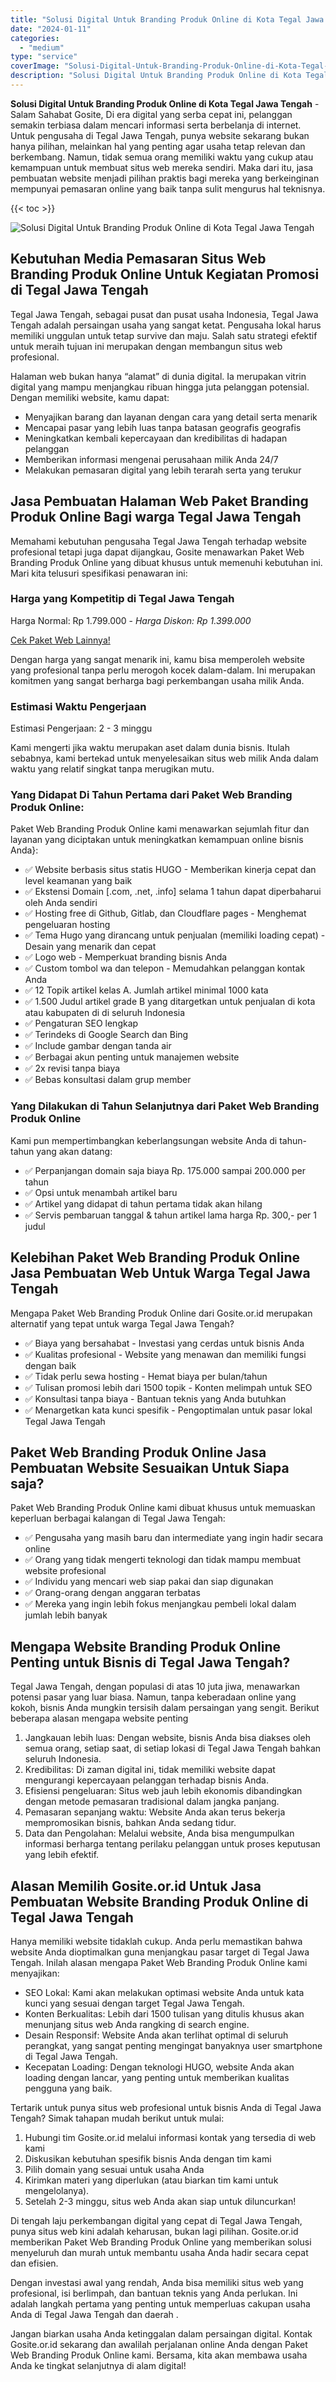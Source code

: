 ```yaml
---
title: "Solusi Digital Untuk Branding Produk Online di Kota Tegal Jawa Tengah"
date: "2024-01-11"
categories: 
  - "medium"
type: "service"
coverImage: "Solusi-Digital-Untuk-Branding-Produk-Online-di-Kota-Tegal-Jawa-Tengah.png"
description: "Solusi Digital Untuk Branding Produk Online di Kota Tegal Jawa Tengah. Jangan biarkan usaha Anda ketinggalan dalam persaingan digital. Kontak Gosite.or.id se..."
---
```


**Solusi Digital Untuk Branding Produk Online di Kota Tegal Jawa Tengah** - Salam Sahabat Gosite, Di era digital yang serba cepat ini, pelanggan semakin terbiasa dalam mencari informasi serta berbelanja di internet. Untuk pengusaha di Tegal Jawa Tengah, punya website sekarang bukan hanya pilihan, melainkan hal yang penting agar usaha tetap relevan dan berkembang. Namun, tidak semua orang memiliki waktu yang cukup atau kemampuan untuk membuat situs web mereka sendiri. Maka dari itu, jasa pembuatan website menjadi pilihan praktis bagi mereka yang berkeinginan mempunyai pemasaran online yang baik tanpa sulit mengurus hal teknisnya.

{{< toc >}}

![Solusi Digital Untuk Branding Produk Online di Kota Tegal Jawa Tengah](/images/medium/Solusi-Digital-Untuk-Branding-Produk-Online-di-Kota-Tegal-Jawa-Tengah.png)

## Kebutuhan Media Pemasaran Situs Web Branding Produk Online Untuk Kegiatan Promosi di Tegal Jawa Tengah

Tegal Jawa Tengah, sebagai pusat dan pusat usaha Indonesia, Tegal Jawa Tengah adalah persaingan usaha yang sangat ketat. Pengusaha lokal harus memiliki unggulan untuk tetap survive dan maju. Salah satu strategi efektif untuk meraih tujuan ini merupakan dengan membangun situs web profesional.

Halaman web bukan hanya “alamat” di dunia digital. Ia merupakan vitrin digital yang mampu menjangkau ribuan hingga juta pelanggan potensial. Dengan memiliki website, kamu dapat:

- Menyajikan barang dan layanan dengan cara yang detail serta menarik
- Mencapai pasar yang lebih luas tanpa batasan geografis geografis
- Meningkatkan kembali kepercayaan dan kredibilitas di hadapan pelanggan
- Memberikan informasi mengenai perusahaan milik Anda 24/7
- Melakukan pemasaran digital yang lebih terarah serta yang terukur

## Jasa Pembuatan Halaman Web Paket Branding Produk Online Bagi warga Tegal Jawa Tengah

Memahami kebutuhan pengusaha Tegal Jawa Tengah terhadap website profesional tetapi juga dapat dijangkau, Gosite menawarkan Paket Web Branding Produk Online yang dibuat khusus untuk memenuhi kebutuhan ini. Mari kita telusuri spesifikasi penawaran ini:

### Harga yang Kompetitip di Tegal Jawa Tengah

<a class="cta-button">Harga Normal: Rp 1.799.000 - <em>Harga Diskon: Rp 1.399.000</em></a>

<a href="/jasa-web/" class="cta-button">Cek Paket Web Lainnya!</a>

Dengan harga yang sangat menarik ini, kamu bisa memperoleh website yang profesional tanpa perlu merogoh kocek dalam-dalam. Ini merupakan komitmen yang sangat berharga bagi perkembangan usaha milik Anda.

### Estimasi Waktu Pengerjaan

Estimasi Pengerjaan: 2 - 3 minggu

Kami mengerti jika waktu merupakan aset dalam dunia bisnis. Itulah sebabnya, kami bertekad untuk menyelesaikan situs web milik Anda dalam waktu yang relatif singkat tanpa merugikan mutu.

### Yang Didapat Di Tahun Pertama dari Paket Web Branding Produk Online:

Paket Web Branding Produk Online kami menawarkan sejumlah fitur dan layanan yang diciptakan untuk meningkatkan kemampuan online bisnis Anda}:

- ✅ Website berbasis situs statis HUGO - Memberikan kinerja cepat dan level keamanan yang baik
- ✅ Ekstensi Domain \[.com, .net, .info\] selama 1 tahun dapat diperbaharui oleh Anda sendiri
- ✅ Hosting free di Github, Gitlab, dan Cloudflare pages - Menghemat pengeluaran hosting
- ✅ Tema Hugo yang dirancang untuk penjualan (memiliki loading cepat) - Desain yang menarik dan cepat
- ✅ Logo web - Memperkuat branding bisnis Anda
- ✅ Custom tombol wa dan telepon - Memudahkan pelanggan kontak Anda
- ✅ 12 Topik artikel kelas A. Jumlah artikel minimal 1000 kata
- ✅ 1.500 Judul artikel grade B yang ditargetkan untuk penjualan di kota atau kabupaten di di seluruh Indonesia
- ✅ Pengaturan SEO lengkap
- ✅ Terindeks di Google Search dan Bing
- ✅ Include gambar dengan tanda air
- ✅ Berbagai akun penting untuk manajemen website
- ✅ 2x revisi tanpa biaya
- ✅ Bebas konsultasi dalam grup member

### Yang Dilakukan di Tahun Selanjutnya dari Paket Web Branding Produk Online

Kami pun mempertimbangkan keberlangsungan website Anda di tahun-tahun yang akan datang:

- ✅ Perpanjangan domain saja biaya Rp. 175.000 sampai 200.000 per tahun
- ✅ Opsi untuk menambah artikel baru
- ✅ Artikel yang didapat di tahun pertama tidak akan hilang
- ✅ Servis pembaruan tanggal & tahun artikel lama harga Rp. 300,- per 1 judul

## Kelebihan Paket Web Branding Produk Online Jasa Pembuatan Web Untuk Warga Tegal Jawa Tengah

Mengapa Paket Web Branding Produk Online dari Gosite.or.id merupakan alternatif yang tepat untuk warga Tegal Jawa Tengah?

- ✅ Biaya yang bersahabat - Investasi yang cerdas untuk bisnis Anda
- ✅ Kualitas profesional - Website yang menawan dan memiliki fungsi dengan baik
- ✅ Tidak perlu sewa hosting - Hemat biaya per bulan/tahun
- ✅ Tulisan promosi lebih dari 1500 topik - Konten melimpah untuk SEO
- ✅ Konsultasi tanpa biaya - Bantuan teknis yang Anda butuhkan
- ✅ Menargetkan kata kunci spesifik - Pengoptimalan untuk pasar lokal Tegal Jawa Tengah

## Paket Web Branding Produk Online Jasa Pembuatan Website Sesuaikan Untuk Siapa saja?

Paket Web Branding Produk Online kami dibuat khusus untuk memuaskan keperluan berbagai kalangan di Tegal Jawa Tengah:

- ✅ Pengusaha yang masih baru dan intermediate yang ingin hadir secara online
- ✅ Orang yang tidak mengerti teknologi dan tidak mampu membuat website profesional
- ✅ Individu yang mencari web siap pakai dan siap digunakan
- ✅ Orang-orang dengan anggaran terbatas
- ✅ Mereka yang ingin lebih fokus menjangkau pembeli lokal dalam jumlah lebih banyak

## Mengapa Website Branding Produk Online Penting untuk Bisnis di Tegal Jawa Tengah?

Tegal Jawa Tengah, dengan populasi di atas 10 juta jiwa, menawarkan potensi pasar yang luar biasa. Namun, tanpa keberadaan online yang kokoh, bisnis Anda mungkin tersisih dalam persaingan yang sengit. Berikut beberapa alasan mengapa website penting

1. Jangkauan lebih luas: Dengan website, bisnis Anda bisa diakses oleh semua orang, setiap saat, di setiap lokasi di Tegal Jawa Tengah bahkan seluruh Indonesia.
2. Kredibilitas: Di zaman digital ini, tidak memiliki website dapat mengurangi kepercayaan pelanggan terhadap bisnis Anda.
3. Efisiensi pengeluaran: Situs web jauh lebih ekonomis dibandingkan dengan metode pemasaran tradisional dalam jangka panjang.
4. Pemasaran sepanjang waktu: Website Anda akan terus bekerja mempromosikan bisnis, bahkan Anda sedang tidur.
5. Data dan Pengolahan: Melalui website, Anda bisa mengumpulkan informasi berharga tentang perilaku pelanggan untuk proses keputusan yang lebih efektif.

## Alasan Memilih Gosite.or.id Untuk Jasa Pembuatan Website Branding Produk Online di Tegal Jawa Tengah

Hanya memiliki website tidaklah cukup. Anda perlu memastikan bahwa website Anda dioptimalkan guna menjangkau pasar target di Tegal Jawa Tengah. Inilah alasan mengapa Paket Web Branding Produk Online kami menyajikan:

- SEO Lokal: Kami akan melakukan optimasi website Anda untuk kata kunci yang sesuai dengan target Tegal Jawa Tengah.
- Konten Berkualitas: Lebih dari 1500 tulisan yang ditulis khusus akan menunjang situs web Anda rangking di search engine.
- Desain Responsif: Website Anda akan terlihat optimal di seluruh perangkat, yang sangat penting mengingat banyaknya user smartphone di Tegal Jawa Tengah.
- Kecepatan Loading: Dengan teknologi HUGO, website Anda akan loading dengan lancar, yang penting untuk memberikan kualitas pengguna yang baik.

Tertarik untuk punya situs web profesional untuk bisnis Anda di Tegal Jawa Tengah? Simak tahapan mudah berikut untuk mulai:

1. Hubungi tim Gosite.or.id melalui informasi kontak yang tersedia di web kami
2. Diskusikan kebutuhan spesifik bisnis Anda dengan tim kami
3. Pilih domain yang sesuai untuk usaha Anda
4. Kirimkan materi yang diperlukan (atau biarkan tim kami untuk mengelolanya).
5. Setelah 2-3 minggu, situs web Anda akan siap untuk diluncurkan!

Di tengah laju perkembangan digital yang cepat di Tegal Jawa Tengah, punya situs web kini adalah keharusan, bukan lagi pilihan. Gosite.or.id memberikan Paket Web Branding Produk Online yang memberikan solusi menyeluruh dan murah untuk membantu usaha Anda hadir secara cepat dan efisien.

Dengan investasi awal yang rendah, Anda bisa memiliki situs web yang profesional, isi berlimpah, dan bantuan teknis yang Anda perlukan. Ini adalah langkah pertama yang penting untuk memperluas cakupan usaha Anda di Tegal Jawa Tengah dan daerah .

Jangan biarkan usaha Anda ketinggalan dalam persaingan digital. Kontak Gosite.or.id sekarang dan awalilah perjalanan online Anda dengan Paket Web Branding Produk Online kami. Bersama, kita akan membawa usaha Anda ke tingkat selanjutnya di alam digital!